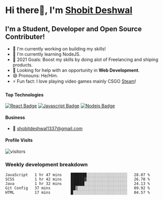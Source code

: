 # Hi there👋, I'm [Shobit Deshwal](https://shobitdeshwal.netlify.app/)

## I'm a Student, Developer and Open Source Contributer!

- 🔭 I'm currently working on building my skills!
- 🌱 I'm currently learning NodeJS.
- 🥅 2021 Goals: Boost my skills by doing alot of Freelancing and shiping products.
- 🤔 Looking for help with an opportunity in **Web Development**.
- 😄 Pronouns: He/Him.
- ⚡ Fun fact: I love playing video games mainly CSGO [Steam](https://steamcommunity.com/id/shobit1337/)!

<!-- ### Latest Blog Posts -->

<!-- BLOG-POST-LIST:START -->
<!-- BLOG-POST-LIST:END -->

#### Top Technologies

<!-- TODO: Make technologies links takes you to repositories -->

[![React Badge](https://img.shields.io/badge/-React-61DBFB?style=for-the-badge&labelColor=black&logo=react&logoColor=61DBFB)](#) [![Javascript Badge](https://img.shields.io/badge/-Javascript-F0DB4F?style=for-the-badge&labelColor=black&logo=javascript&logoColor=F0DB4F)](#) [![Nodejs Badge](https://img.shields.io/badge/-Nodejs-3C873A?style=for-the-badge&labelColor=black&logo=node.js&logoColor=3C873A)](#)

#### Business

- :email: shobitdeshwal1337@gmail.com

#### Profile Visits

![visitors](https://visitor-badge.glitch.me/badge?page_id=shobit1337.shobit1337)

### Weekly development breakdown

<!--START_SECTION:waka-->
```text
JavaScript   1 hr 47 mins    ███████░░░░░░░░░░░░░░░░░░   28.07 % 
SCSS         1 hr 42 mins    ██████▓░░░░░░░░░░░░░░░░░░   26.70 % 
Java         1 hr 32 mins    ██████░░░░░░░░░░░░░░░░░░░   24.13 % 
Git Config   37 mins         ██▒░░░░░░░░░░░░░░░░░░░░░░   09.92 % 
HTML         17 mins         █░░░░░░░░░░░░░░░░░░░░░░░░   04.57 % 
```
<!--END_SECTION:waka-->
